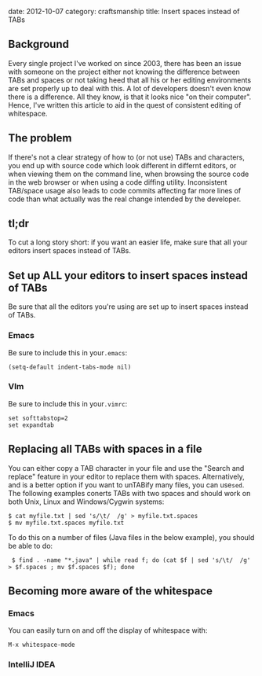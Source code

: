 date:    2012-10-07
category: craftsmanship
title: Insert spaces instead of TABs

## Background
Every single project I've worked on since 2003, there has been an
issue with someone on the project either not knowing the difference
between TABs and spaces or not taking heed that all his or her editing
environments are set properly up to deal with this. A lot of
developers doesn't even know there is a difference. All they know, is
that it looks nice "on their computer".  Hence, I've written this
article to aid in the quest of consistent editing of whitespace.

## The problem
If there's not a clear strategy of how to (or not use) TABs and
characters, you end up with source code which look different in
differnt editors, or when viewing them on the command line, when
browsing the source code in the web browser or when using a code
diffing utility. Inconsistent TAB/space usage also leads to code
commits affecting far more lines of code than what actually was the
real change intended by the developer.

## tl;dr
To cut a long story short: if you want an easier life, make sure that
all your editors insert spaces instead of TABs.

## Set up ALL your editors to insert spaces instead of TABs
Be sure that all the editors you're using are set up to insert spaces
instead of TABs.

### Emacs
Be sure to include this in your```.emacs```:

    (setq-default indent-tabs-mode nil)

### VIm
Be sure to include this in your```.vimrc```:

    set softtabstop=2
    set expandtab

## Replacing all TABs with spaces in a file

You can either copy a TAB character in your file and use the
"Search and replace" feature in your editor to replace them
with spaces. Alternatively, and is a better option if you
want to unTABify many files, you can
use```sed```. The following examples conerts TABs
with two spaces and should work on both Unix, Linux and
Windows/Cygwin systems:

    $ cat myfile.txt | sed 's/\t/  /g' > myfile.txt.spaces
    $ mv myfile.txt.spaces myfile.txt


To do this on a number of files (Java files in the below
example), you should be able to do:

     $ find . -name "*.java" | while read f; do (cat $f | sed 's/\t/  /g' > $f.spaces ; mv $f.spaces $f); done

## Becoming more aware of the whitespace

### Emacs
You can easily turn on and off the display of whitespace with:

    M-x whitespace-mode

### IntelliJ IDEA

